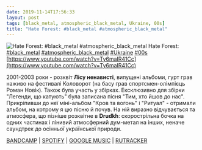 ```yaml
---
date: 2019-11-14T17:56:33
layout: post
tags: [black_metal, atmospheric_black_metal, Ukraine, 00s]
title: "Hate Forest: #black_metal #atmospheric_black_metal"
---
```

![Hate Forest: #black_metal #atmospheric_black_metal](https://i.ytimg.com/vi/Ty6maIR41Cc/hqdefault.jpg)
Hate Forest: [#black_metal](/tags/#black_metal) [#atmospheric_black_metal](/tags/#atmospheric_black_metal) [#Ukraine](/tags/#Ukraine) [#00s](/tags/#00s) [https://www.youtube.com/watch?v=Ty6maIR41Cc](https://www.youtube.com/watch?v=Ty6maIR41Cc)

2001-2003 роки - розквіт **Лісу ненависті**, випущені альбоми, гурт грав наживо на фестивалі Коловорот (на басу грав спортсмен-олімпієць Роман Новік). Також була участь у збірках. Ексклюзивно для збірки &quot;Легенди, що катують&quot; була записана пісня &quot;Тим, хто йшов до нас&quot;. Прикріпивши до неї міні-альбом &quot;Кров та вогонь&quot; і &quot;Ритуал&quot; - отримали альбом, на котрому я цю пісню й почув. На ній виразно відчувається та атмосфера, що пізніше розквітне в **Drudkh**: скорострільна бочка на одних частинах і лінивий атмосферний дум-метал на інших, неначе саундтрек до осінньої української природи.

[BANDCAMP](https://primitivereaction.bandcamp.com/album/dead-but-dreaming) \| [SPOTIFY](https://open.spotify.com/album/6mXJZqFRG5jZeNSbPOeCFj) \| [GOOGLE MUSIC](https://play.google.com/music/m/Bmxupwidhcxkiazai7sx4sq7saa?t=To_Those_Who_Came_Before_Us_-_Hate_Forest) \| [RUTRACKER](https://rutracker.org/forum/viewtopic.php?t=3312488)